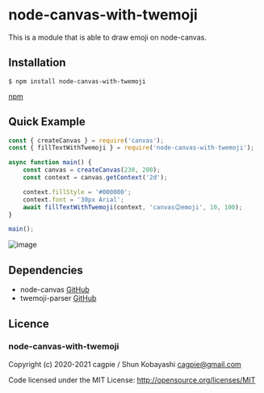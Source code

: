 # node-canvas-with-twemoji

This is a module that is able to draw emoji on node-canvas.

## Installation

```shell
$ npm install node-canvas-with-twemoji
```

[npm](https://www.npmjs.com/package/node-canvas-with-twemoji)

## Quick Example

```javascript
const { createCanvas } = require('canvas');
const { fillTextWithTwemoji } = require('node-canvas-with-twemoji');

async function main() {
    const canvas = createCanvas(230, 200);
    const context = canvas.getContext('2d');

    context.fillStyle = '#000000';
    context.font = '30px Arial';
    await fillTextWithTwemoji(context, 'canvas😉emoji', 10, 100);
}

main();
```

![image](https://user-images.githubusercontent.com/22518033/145718885-919d4d0a-cb80-4e62-bd9d-4205e0d15858.png)

## Dependencies

-   node-canvas [GitHub](https://github.com/Automattic/node-canvas)
-   twemoji-parser [GitHub](https://github.com/twitter/twemoji-parser)

## Licence

### node-canvas-with-twemoji

Copyright (c) 2020-2021 cagpie / Shun Kobayashi <cagpie@gmail.com>

Code licensed under the MIT License: http://opensource.org/licenses/MIT
